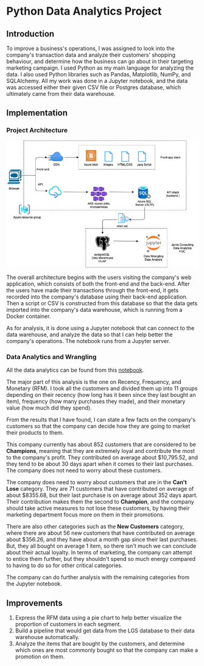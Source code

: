 # Python Data Analytics Project

## Introduction

To improve a business's operations, I was assigned to look into the company's transaction data and analyze their customers' shopping behaviour, and determine how the business can go about in their targeting marketing campaign. I used Python as my main language for analyzing the data. I also used Python libraries such as Pandas, Matplotlib, NumPy, and SQLAlchemy. All my work was done in a Jupyter notebook, and the data was accessed either their given CSV file or Postgres database, which ultimately came from their data warehouse.

## Implementation

### Project Architecture

![Architecture](./assets/Project_Architecture.png)

The overall architecture begins with the users visiting the company's web application, which consists of both the front-end and the back-end. After the users have made their transactions through the front-end, it gets recorded into the company's database using their back-end application. Then a script or CSV is constructed from this database so that the data gets imported into the company's data warehouse, which is running from a Docker container.

As for analysis, it is done using a Jupyter notebook that can connect to the data warehouse, and analyze the data so that I can help better the company's operations. The notebook runs from a Jupyter server.

### Data Analytics and Wrangling
<!--
- Create a link that points to your Jupyter notebook (use the relative path `./retail_data_analytics_wrangling.ipynb`)
- Discuss how would you use the data to help LGS to increase their revenue (e.g. design a new marketing strategy with data you provided)
-->
All the data analytics can be found from this [notebook](./retail_data_analytics_wrangling.ipynb).

The major part of this analysis is the one on Recency, Frequency, and Monetary (RFM). I took all the customers and divided them up into 11 groups depending on their recency (how long has it been since they last bought an item), frequency (how many purchases they made), and their monetary value (how much did they spend).

From the results that I have found, I can state a few facts on the company's customers so that the company can decide how they are going to market their products to them.

This company currently has about 852 customers that are considered to be **Champions**, meaning that they are extremely loyal and contribute the most to the company's profit. They contributed on average about $10,795.52, and they tend to be about 30 days apart when it comes to their last purchases. The company does not need to worry about these customers.

The company does need to worry about customers that are in the **Can't Lose** category. They are 71 customers that have contributed on average of about $8355.68, but their last purchase is on average about 352 days apart. Their contribution makes them the second to **Champion**, and the company should take active measures to not lose these customers, by having their marketing department focus more on them in their promotions.

There are also other categories such as the **New Customers** category, where there are about 56 new customers that have contributed on average about $356.26, and they have about a month gap since their last purchases. But, they all bought on average 1 item, so there isn't much we can conclude about their actual loyalty. In terms of marketing, the company can attempt to entice them further, but they shouldn't spend so much energy compared to having to do so for other critical categories.

The company can do further analysis with the remaining categories from the Jupyter notebook.

## Improvements

1. Express the RFM data using a pie chart to help better visualize the proportion of customers in each segment.
2. Build a pipeline that would get data from the LGS database to their data warehouse automatically.
3. Analyze the items that are bought by the customers, and determine which ones are most commonly bought so that the company can make a promotion on them.
